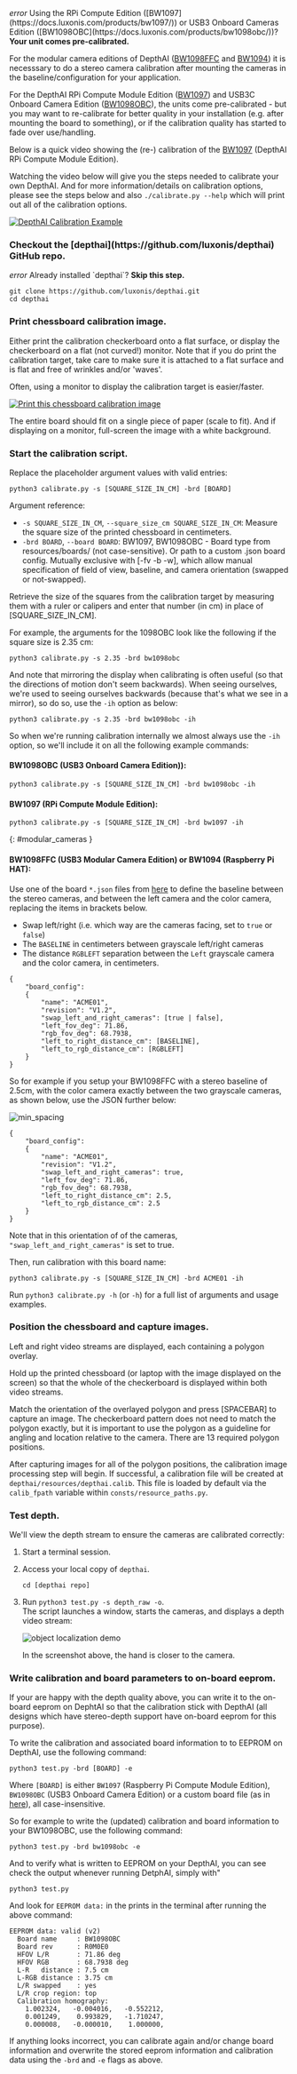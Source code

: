 <div class="alert alert-primary" role="alert">
<i class="material-icons">
error
</i>
  Using the RPi Compute Edition ([BW1097](https://docs.luxonis.com/products/bw1097/)) or USB3 Onboard Cameras Edition ([BW1098OBC](https://docs.luxonis.com/products/bw1098obc/))? <strong>Your unit comes pre-calibrated.</strong><br/>
</div>

For the modular camera editions of DepthAI ([BW1098FFC](https://docs.luxonis.com/products/bw1098ffc/) and [BW1094](https://docs.luxonis.com/products/bw1094/)) it is necesssary to do a stereo camera calibration after mounting the cameras in the baseline/configuration for your application. 

For the DepthAI RPi Compute Module Edition ([BW1097](https://docs.luxonis.com/products/bw1097/)) and USB3C Onboard Camera Edition ([BW1098OBC](https://docs.luxonis.com/products/bw1098obc/)), the units come pre-calibrated - but you may want to re-calibrate for better quality in your installation (e.g. after mounting the board to something), or if the calibration quality has started to fade over use/handling.

Below is a quick video showing the (re-) calibration of the [BW1097](https://docs.luxonis.com/products/bw1097/) (DepthAI RPi Compute Module Edition).

Watching the video below will give you the steps needed to calibrate your own DepthAI.  And for more information/details on calibration options, please see the steps below and also `./calibrate.py --help` which will print out all of the calibration options.

[![DepthAI Calibration Example](https://i.imgur.com/oJm0s8o.jpg)](https://www.youtube.com/watch?v=lF01f0p1oZM "DepthAI Calibration")

<h3 class="step" data-toc-title="Install Python API" id="calibrate_install_api"><span></span> Checkout the [depthai](https://github.com/luxonis/depthai) GitHub repo.</h3>

<div class="alert alert-primary" role="alert">
<i class="material-icons">
error
</i>
  Already installed `depthai`? <strong>Skip this step.</strong><br/>
</div>

```
git clone https://github.com/luxonis/depthai.git
cd depthai
```

<h3 class="step" data-toc-title="Print Chessboard" id="print_chessboard"><span></span> Print chessboard calibration image.</h3>

Either print the calibration checkerboard onto a flat surface, or display the checkerboard on a flat (not curved!) monitor.  Note that if you do print the calibration target, take care to make sure it is attached to a flat surface and is flat and free of wrinkles and/or 'waves'.

Often, using a monitor to display the calibration target is easier/faster.

[![Print this chessboard calibration image](https://raw.githubusercontent.com/luxonis/depthai/master/resources/patternnew.png)](https://raw.githubusercontent.com/luxonis/depthai/master/resources/patternnew.png)

The entire board should fit on a single piece of paper (scale to fit).  And if displaying on a monitor, full-screen the image with a white background.

<h3 class="step" data-toc-title="Start Calibration Script" id="start_calibration_script"><span></span> Start the calibration script.</h3>

Replace the placeholder argument values with valid entries:

```
python3 calibrate.py -s [SQUARE_SIZE_IN_CM] -brd [BOARD]
```

Argument reference:

* `-s SQUARE_SIZE_IN_CM`, `--square_size_cm SQUARE_SIZE_IN_CM`: Measure the square size of the printed chessboard in centimeters.
* `-brd BOARD`, `--board BOARD`: BW1097, BW1098OBC - Board type from resources/boards/ (not case-sensitive). Or path to a custom .json board config. Mutually exclusive with [-fv -b -w], which allow manual specification of field of view, baseline, and camera orientation (swapped or not-swapped).

Retrieve the size of the squares from the calibration target by measuring them with a ruler or calipers and enter that number (in cm) in place of [SQUARE_SIZE_IN_CM].  

For example, the arguments for the 1098OBC look like the following if the square size is 2.35 cm:
```
python3 calibrate.py -s 2.35 -brd bw1098obc
```
And note that mirroring the display when calibrating is often useful (so that the directions of motion don't seem backwards).  When seeing ourselves, we're used to seeing ourselves backwards (because that's what we see in a mirror), so do so, use the `-ih` option as below:
```
python3 calibrate.py -s 2.35 -brd bw1098obc -ih
```

So when we're running calibration internally we almost always use the `-ih` option, so we'll include it on all the following example commands:

#### BW1098OBC (USB3 Onboard Camera Edition)):
```
python3 calibrate.py -s [SQUARE_SIZE_IN_CM] -brd bw1098obc -ih
```
#### BW1097 (RPi Compute Module Edition):
```
python3 calibrate.py -s [SQUARE_SIZE_IN_CM] -brd bw1097 -ih
```

{: #modular_cameras }
#### BW1098FFC (USB3 Modular Camera Edition) or BW1094 (Raspberry Pi HAT):
Use one of the board `*.json` files from [here](https://github.com/luxonis/depthai/tree/master/resources/boards) to define the baseline between the stereo cameras, and between the left camera and the color camera, replacing the items in brackets below.

* Swap left/right (i.e. which way are the cameras facing, set to `true` or `false`)
* The `BASELINE` in centimeters between grayscale left/right cameras
* The distance `RGBLEFT` separation between the `Left` grayscale camera and the color camera, in centimeters.

```
{
    "board_config":
    {
        "name": "ACME01",
        "revision": "V1.2",
        "swap_left_and_right_cameras": [true | false],
        "left_fov_deg": 71.86,
        "rgb_fov_deg": 68.7938,
        "left_to_right_distance_cm": [BASELINE],
        "left_to_rgb_distance_cm": [RGBLEFT]
    }
}
```
So for example if you setup your BW1098FFC with a stereo baseline of 2.5cm, with the color camera exactly between the two grayscale cameras, as shown below, use the JSON further below:

![min_spacing](https://i.imgur.com/PAcVYjC.png)

```
{
    "board_config":
    {
        "name": "ACME01",
        "revision": "V1.2",
        "swap_left_and_right_cameras": true,
        "left_fov_deg": 71.86,
        "rgb_fov_deg": 68.7938,
        "left_to_right_distance_cm": 2.5,
        "left_to_rgb_distance_cm": 2.5
    }
}
```
Note that in this orientation of of the cameras, `"swap_left_and_right_cameras"` is set to true.  

Then, run calibration with this board name:
```
python3 calibrate.py -s [SQUARE_SIZE_IN_CM] -brd ACME01 -ih
```

Run `python3 calibrate.py -h` (or `-h`) for a full list of arguments and usage examples.

<h3 class="step" data-toc-title="Capture images" id="capture_images"><span></span> Position the chessboard and capture images.</h3>

Left and right video streams are displayed, each containing a polygon overlay. 

Hold up the printed chessboard (or laptop with the image displayed on the screen) so that the whole of the checkerboard is displayed within both video streams. 

Match the orientation of the overlayed polygon and press [SPACEBAR] to capture an image. The checkerboard pattern does not need to match the polygon exactly, but it is important to use the polygon as a guideline for angling and location relative to the camera. There are 13 required polygon positions.

After capturing images for all of the polygon positions, the calibration image processing step will begin. If successful, a calibration file will be created at `depthai/resources/depthai.calib`. This file is loaded by default via the `calib_fpath` variable within `consts/resource_paths.py`.

<h3 class="step" id="test_depth"><span></span> Test depth.</h3>

We'll view the depth stream to ensure the cameras are calibrated correctly:

1. Start a terminal session.
2. Access your local copy of `depthai`.
    ```
    cd [depthai repo]
    ```
3. Run `python3 test.py -s depth_raw -o`.<br/>
    The script launches a window, starts the cameras, and displays a depth video stream:

    ![object localization demo](/images/depth.png)

    In the screenshot above, the hand is closer to the camera.
    
<h3 class="step" id="write_to_eeprom"><span></span> Write calibration and board parameters to on-board eeprom.</h3>

If your are happy with the depth quality above, you can write it to the on-board eeprom on DephtAI so that the calibration stick with DepthAI (all designs which have stereo-depth support have on-board eeprom for this purpose).

To write the calibration and associated board information to to EEPROM on DepthAI, use the following command:

```
python3 test.py -brd [BOARD] -e
```
Where `[BOARD]` is either `BW1097` (Raspberry Pi Compute Module Edition), `BW1098OBC` (USB3 Onboard Camera Edition) or a custom board file (as in [here](#modular_cameras)), all case-insensitive.

So for example to write the (updated) calibration and board information to your BW1098OBC, use the following command:
```
python3 test.py -brd bw1098obc -e
```

And to verify what is written to EEPROM on your DepthAI, you can see check the output whenever running DetphAI, simply with"
```
python3 test.py
```
And look for `EEPROM data:` in the prints in the terminal after running the above command:
```
EEPROM data: valid (v2)
  Board name     : BW1098OBC
  Board rev      : R0M0E0
  HFOV L/R       : 71.86 deg
  HFOV RGB       : 68.7938 deg
  L-R   distance : 7.5 cm
  L-RGB distance : 3.75 cm
  L/R swapped    : yes
  L/R crop region: top
  Calibration homography:
    1.002324,   -0.004016,   -0.552212,
    0.001249,    0.993829,   -1.710247,
    0.000008,   -0.000010,    1.000000,
```

If anything looks incorrect, you can calibrate again and/or change board information and overwrite the stored eeprom information and calibration data using the `-brd` and `-e` flags as above.
